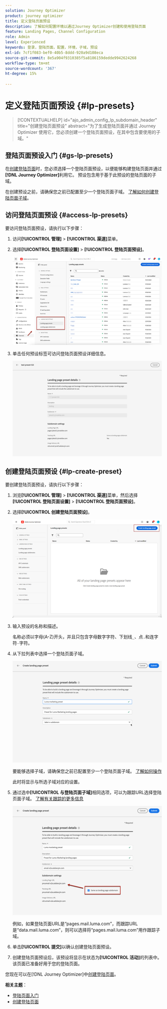 ```yaml
---
solution: Journey Optimizer
product: journey optimizer
title: 定义登陆页面预设
description: 了解如何配置环境以通过Journey Optimizer创建和使用登陆页面
feature: Landing Pages, Channel Configuration
role: Admin
level: Experienced
keywords: 登录，登陆页面，配置，环境，子域，预设
exl-id: 7cf1f083-bef0-40b5-8ddd-920a9d108eca
source-git-commit: 8e5a904f9310385f5a8186159dedde9942624268
workflow-type: tm+mt
source-wordcount: '367'
ht-degree: 15%

---
```


# 定义登陆页面预设 {#lp-presets}

>[!CONTEXTUALHELP]
>id="ajo_admin_config_lp_subdomain_header"
>title="创建登陆页面预设"
>abstract="为了生成登陆页面并通过 Journey Optimizer 使用它，您必须创建一个登陆页面预设，在其中包含要使用的子域。"

## 登陆页面预设入门 {#gs-lp-presets}

在[创建登陆页面](../landing-pages/create-lp.md#create-a-lp)时，您必须选择一个登陆页面预设，以便能够构建登陆页面并通过&#x200B;**[!DNL Journey Optimizer]**&#x200B;利用它。 预设包含用于基于此预设的登陆页面的子域。

在创建预设之前，请确保您之前已配置至少一个登陆页面子域。 [了解如何创建登陆页面子域](lp-subdomains.md)。

## 访问登陆页面预设 {#access-lp-presets}

要访问登陆页面预设，请执行以下步骤：

1. 访问&#x200B;**[!UICONTROL 管理]** > **[!UICONTROL 渠道]**&#x200B;菜单。

1. 选择&#x200B;**[!UICONTROL 登陆页面设置]** > **[!UICONTROL 登陆页面预设]**。

   ![](assets/lp_presets-access.png)

1. 单击任何预设标签可访问登陆页面预设详细信息。

   ![](assets/lp_preset-details.png)

## 创建登陆页面预设 {#lp-create-preset}

要创建登陆页面预设，请执行以下步骤：

1. 浏览&#x200B;**[!UICONTROL 管理]** > **[!UICONTROL 渠道]**&#x200B;菜单，然后选择&#x200B;**[!UICONTROL 登陆页面设置]** > **[!UICONTROL 登陆页面预设]**。

1. 选择&#x200B;**[!UICONTROL 创建登陆页面预设]**。

   ![](assets/lp_create-preset-temp.png)

1. 输入预设的名称和描述。

   名称必须以字母(A-Z)开头，并且只包含字母数字字符、下划线`_`、点`.`和连字符`-`字符。

1. 从下拉列表中选择一个登陆页面子域。

   ![](assets/lp_preset-subdomain.png)

   要能够选择子域，请确保您之前已配置至少一个登陆页面子域。 [了解如何操作](#lp-subdomains)

   此时将显示与所选子域对应的设置。

1. 通过选中&#x200B;**[!UICONTROL 与登陆页面子域]**&#x200B;相同选项，可以为跟踪URL选择登陆页面子域。 [了解有关跟踪的更多信息](../email/message-tracking.md)

   ![](assets/lp_preset-subdomain-settings-same.png)

   例如，如果登陆页面URL是“pages.mail.luma.com”，而跟踪URL是“data.mail.luma.com”，则可以选择将“pages.mail.luma.com”用作跟踪子域。

1. 单击&#x200B;**[!UICONTROL 提交]**&#x200B;以确认创建登陆页面预设。<!--You can also save the preset as draft and resume its configuration later on.-->

   <!--![](assets/lp_preset-subdomain-settings-submit.png)-->

1. 创建登陆页面预设后，该预设将显示在状态为&#x200B;**[!UICONTROL 活动]**&#x200B;的列表中。 该页面已准备好用于您的登陆页面。

您现在可以在[!DNL Journey Optimizer]中[创建登陆页面](../landing-pages/create-lp.md)。
<!--
>[!NOTE]
>
>Learn how to create channel configurations for push notifications and emails in [this section](channel-surfaces.md).-->

**相关主题**：

* [登陆页面入门](../landing-pages/get-started-lp.md)
* [创建登陆页面](../landing-pages/create-lp.md#create-a-lp)
